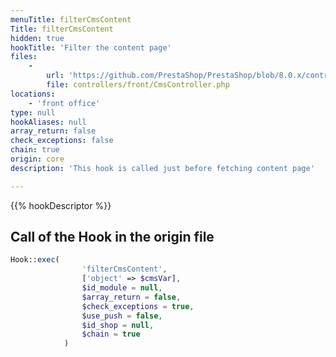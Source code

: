 ```yaml
---
menuTitle: filterCmsContent
Title: filterCmsContent
hidden: true
hookTitle: 'Filter the content page'
files:
    -
        url: 'https://github.com/PrestaShop/PrestaShop/blob/8.0.x/controllers/front/CmsController.php'
        file: controllers/front/CmsController.php
locations:
    - 'front office'
type: null
hookAliases: null
array_return: false
check_exceptions: false
chain: true
origin: core
description: 'This hook is called just before fetching content page'

---
```


{{% hookDescriptor %}}

## Call of the Hook in the origin file

```php
Hook::exec(
                'filterCmsContent',
                ['object' => $cmsVar],
                $id_module = null,
                $array_return = false,
                $check_exceptions = true,
                $use_push = false,
                $id_shop = null,
                $chain = true
            )
```
